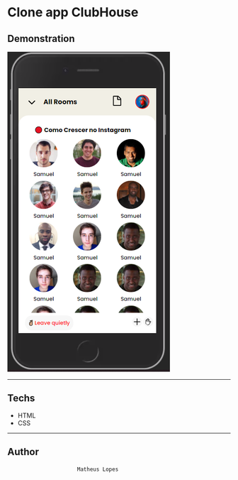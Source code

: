 # Clone app ClubHouse

## Demonstration
<img src="./assets/demo.png" alt="Demo-app">

----
 
## Techs
*  HTML
*  CSS

---

## Author

                          Matheus Lopes

